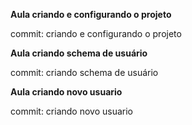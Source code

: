 **Aula criando e configurando o projeto**

commit: criando e configurando o projeto

**Aula criando schema de usuário**

commit: criando schema de usuário

**Aula criando novo usuario**

commit: criando novo usuario